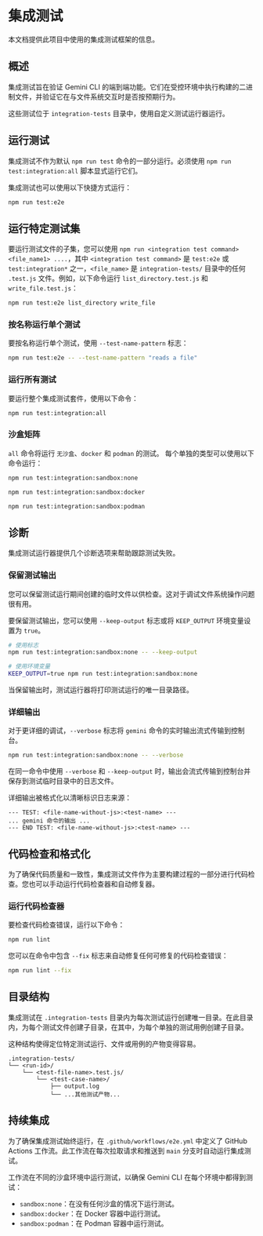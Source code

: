 # 集成测试

本文档提供此项目中使用的集成测试框架的信息。

## 概述

集成测试旨在验证 Gemini CLI 的端到端功能。它们在受控环境中执行构建的二进制文件，并验证它在与文件系统交互时是否按预期行为。

这些测试位于 `integration-tests` 目录中，使用自定义测试运行器运行。

## 运行测试

集成测试不作为默认 `npm run test` 命令的一部分运行。必须使用 `npm run test:integration:all` 脚本显式运行它们。

集成测试也可以使用以下快捷方式运行：

```bash
npm run test:e2e
```

## 运行特定测试集

要运行测试文件的子集，您可以使用 `npm run <integration test command> <file_name1> ....`，其中 `<integration test command>` 是 `test:e2e` 或 `test:integration*` 之一，`<file_name>` 是 `integration-tests/` 目录中的任何 `.test.js` 文件。例如，以下命令运行 `list_directory.test.js` 和 `write_file.test.js`：

```bash
npm run test:e2e list_directory write_file
```

### 按名称运行单个测试

要按名称运行单个测试，使用 `--test-name-pattern` 标志：

```bash
npm run test:e2e -- --test-name-pattern "reads a file"
```

### 运行所有测试

要运行整个集成测试套件，使用以下命令：

```bash
npm run test:integration:all
```

### 沙盒矩阵

`all` 命令将运行 `无沙盒`、`docker` 和 `podman` 的测试。
每个单独的类型可以使用以下命令运行：

```bash
npm run test:integration:sandbox:none
```

```bash
npm run test:integration:sandbox:docker
```

```bash
npm run test:integration:sandbox:podman
```

## 诊断

集成测试运行器提供几个诊断选项来帮助跟踪测试失败。

### 保留测试输出

您可以保留测试运行期间创建的临时文件以供检查。这对于调试文件系统操作问题很有用。

要保留测试输出，您可以使用 `--keep-output` 标志或将 `KEEP_OUTPUT` 环境变量设置为 `true`。

```bash
# 使用标志
npm run test:integration:sandbox:none -- --keep-output

# 使用环境变量
KEEP_OUTPUT=true npm run test:integration:sandbox:none
```

当保留输出时，测试运行器将打印测试运行的唯一目录路径。

### 详细输出

对于更详细的调试，`--verbose` 标志将 `gemini` 命令的实时输出流式传输到控制台。

```bash
npm run test:integration:sandbox:none -- --verbose
```

在同一命令中使用 `--verbose` 和 `--keep-output` 时，输出会流式传输到控制台并保存到测试临时目录中的日志文件。

详细输出被格式化以清晰标识日志来源：

```
--- TEST: <file-name-without-js>:<test-name> ---
... gemini 命令的输出 ...
--- END TEST: <file-name-without-js>:<test-name> ---
```

## 代码检查和格式化

为了确保代码质量和一致性，集成测试文件作为主要构建过程的一部分进行代码检查。您也可以手动运行代码检查器和自动修复器。

### 运行代码检查器

要检查代码检查错误，运行以下命令：

```bash
npm run lint
```

您可以在命令中包含 `--fix` 标志来自动修复任何可修复的代码检查错误：

```bash
npm run lint --fix
```

## 目录结构

集成测试在 `.integration-tests` 目录内为每次测试运行创建唯一目录。在此目录内，为每个测试文件创建子目录，在其中，为每个单独的测试用例创建子目录。

这种结构使得定位特定测试运行、文件或用例的产物变得容易。

```
.integration-tests/
└── <run-id>/
    └── <test-file-name>.test.js/
        └── <test-case-name>/
            ├── output.log
            └── ...其他测试产物...
```

## 持续集成

为了确保集成测试始终运行，在 `.github/workflows/e2e.yml` 中定义了 GitHub Actions 工作流。此工作流在每次拉取请求和推送到 `main` 分支时自动运行集成测试。

工作流在不同的沙盒环境中运行测试，以确保 Gemini CLI 在每个环境中都得到测试：

- `sandbox:none`：在没有任何沙盒的情况下运行测试。
- `sandbox:docker`：在 Docker 容器中运行测试。
- `sandbox:podman`：在 Podman 容器中运行测试。